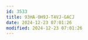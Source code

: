 ```yaml
---
id: 3533
title: 93HA-OH9J-T4VJ-GACJ
date: 2024-12-23 07:01:26
modified: 2024-12-23 07:01:26
---
```




